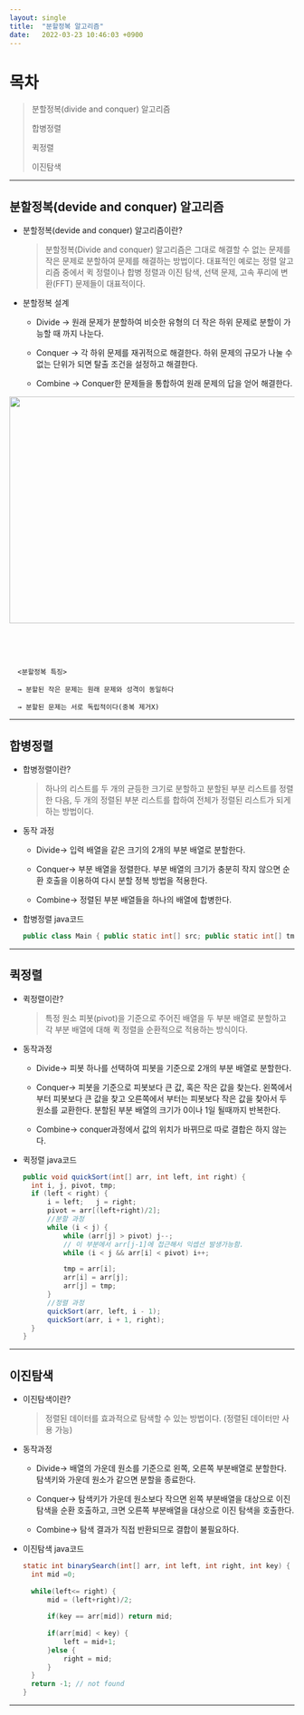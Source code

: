 ```yaml
---
layout: single
title:  "분할정복 알고리즘"
date:   2022-03-23 10:46:03 +0900
---
```


# 목차
> 분할정복(divide and conquer) 알고리즘
> 
> 합병정렬
> 
> 퀵정렬
> 
> 이진탐색

---

## 분할정복(devide and conquer) 알고리즘
* 분할정복(devide and conquer) 알고리즘이란?

  >분할정복(Divide and conquer) 알고리즘은 그대로 해결할 수 없는 문제를 작은 문제로 분할하여 문제를 해결하는 방법이다. 대표적인 예로는 정렬 알고리즘 중에서 퀵 정렬이나 합병 정렬과  이진 탐색, 선택 문제, 고속 푸리에 변환(FFT) 문제들이 대표적이다.



* 분할정복 설계
  * Divide 
→ 원래 문제가 분할하여 비슷한 유형의 더 작은 하위 문제로 분할이 가능할 때 까지 나눈다.

 

  * Conquer
→ 각 하위 문제를 재귀적으로 해결한다. 하위 문제의 규모가 나눌 수 없는 단위가 되면 탈출 조건을 설정하고 해결한다.

 

  * Combine
→ Conquer한 문제들을 통합하여 원래 문제의 답을 얻어 해결한다.

<p align="center"><img src="https://img1.daumcdn.net/thumb/R1280x0/?scode=mtistory2&fname=https%3A%2F%2Fblog.kakaocdn.net%2Fdn%2F1jaZt%2Fbtrd1xZC9sT%2FBZy2RklFUqqUhS1AuCJxW1%2Fimg.png" height="400px" width="600px"></p>
 <br><br>

~~~

  <분할정복 특징>
  
  → 분할된 작은 문제는 원래 문제와 성격이 동일하다
  
  → 분할된 문제는 서로 독립적이다(중복 제거X)

~~~

---

## 합병정렬
* 합병정렬이란?

  >하나의 리스트를 두 개의 균등한 크기로 분할하고 분할된 부분 리스트를 정렬한 다음, 두 개의 정렬된 부분 리스트를 합하여 전체가 정렬된 리스트가 되게 하는 방법이다.


* 동작 과정
  * Divide→ 입력 배열을 같은 크기의 2개의 부분 배열로 분할한다.

 

  * Conquer→ 부분 배열을 정렬한다. 부분 배열의 크기가 충분히 작지 않으면 순환 호출을 이용하여 다시 분할 정복 방법을 적용한다.

 

  * Combine→ 정렬된 부분 배열들을 하나의 배열에 합병한다.
* 합병정렬 java코드
  ```java
  public class Main { public static int[] src; public static int[] tmp; public static void main(String[] args) { src = new int[]{1, 9, 8, 5, 4, 2, 3, 7, 6}; tmp = new int[src.length]; printArray(src); mergeSort(0, src.length-1); printArray(src); } public static void mergeSort(int start, int end) { if (start<end) { int mid = (start+end) / 2; mergeSort(start, mid); mergeSort(mid+1, end); int p = start; int q = mid + 1; int idx = p; while (p<=mid || q<=end) { if (q>end || (p<=mid && src[p]<src[q])) { tmp[idx++] = src[p++]; } else { tmp[idx++] = src[q++]; } } for (int i=start;i<=end;i++) { src[i]=tmp[i]; } } } public static void printArray(int[] a) { for (int i=0;i<a.length;i++) System.out.print(a[i]+" "); System.out.println(); } }
  ```



---

## 퀵정렬
* 퀵정렬이란?
  
  >특정 원소 피봇(pivot)을 기준으로 주어진 배열을 두 부분 배열로 분할하고 각 부분 배열에 대해 퀵 정렬을 순환적으로 적용하는 방식이다.
* 동작과정
  * Divide→  피봇 하나를 선택하여 피봇을 기준으로 2개의 부분 배열로 분할한다.

 

  * Conquer→ 피봇을 기준으로 피봇보다 큰 값, 혹은 작은 값을 찾는다. 왼쪽에서 부터 피봇보다 큰 값을 찾고 오른쪽에서 부터는 피봇보다 작은 값을 찾아서 두 원소를 교환한다. 분할된 부분 배열의 크기가 0이나 1일 될때까지 반복한다.

 

  * Combine→ conquer과정에서 값의 위치가 바뀌므로 따로 결합은 하지 않는다.
* 퀵정렬 java코드
  ```java
  public void quickSort(int[] arr, int left, int right) {
    int i, j, pivot, tmp;
    if (left < right) {
        i = left;   j = right;
        pivot = arr[(left+right)/2];
        //분할 과정
        while (i < j) {
            while (arr[j] > pivot) j--;
            // 이 부분에서 arr[j-1]에 접근해서 익셉션 발생가능함.
            while (i < j && arr[i] < pivot) i++;

            tmp = arr[i];
            arr[i] = arr[j];
            arr[j] = tmp;
        }
        //정렬 과정
        quickSort(arr, left, i - 1);
        quickSort(arr, i + 1, right);
    }
  }
  ```
   
   

---

## 이진탐색
* 이진탐색이란?
  
  >정렬된 데이터를 효과적으로 탐색할 수 있는 방법이다. (정렬된 데이터만 사용 가능)

* 동작과정
  * Divide→  배열의 가운데 원소를 기준으로 왼쪽, 오른쪽 부분배열로 분할한다. 탐색키와 가운데 원소가 같으면 분할을 종료한다.

 

  * Conquer→ 탐색키가 가운데 원소보다 작으면 왼쪽 부분배열을 대상으로 이진 탐색을 순환 호출하고, 크면 오른쪽 부분배열을 대상으로 이진 탐색을 호출한다.

 

  * Combine→ 탐색 결과가 직접 반환되므로 결합이 불필요하다.
* 이진탐색 java코드
  ```java
  static int binarySearch(int[] arr, int left, int right, int key) {
	int mid =0;
	
	while(left<= right) {
		mid = (left+right)/2;
        
		if(key == arr[mid]) return mid;
        
		if(arr[mid] < key) {
			left = mid+1;
		}else {
			right = mid;
		}
	}
	return -1; // not found
  }
  ```

---